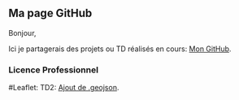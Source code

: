 ## Ma page GitHub

Bonjour,

Ici je partagerais des projets ou TD réalisés en cours: [Mon GitHub](https://github.com/LCharp/LCharp.github.io).

### Licence Professionnel 

#Leaflet:
TD2: [Ajout de .geojson](https://lcharp.github.io/Leaflet_TD2/).



